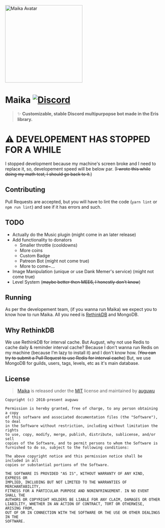 <img src="https://augu.me/files/g4fseu.png" align="center" height="250px" width="250px" alt="Maika Avatar">

# Maika [![Discord](https://discordapp.com/api/guilds/382725233695522816/embed.png)](https://discord.gg/7TtMP2n)
> :sparkles: **Customizable, stable Discord multipurpopse bot made in the Eris library.**

# :warning: DEVELOPEMENT HAS STOPPED FOR A WHILE
I stopped development because my machine's screen broke and I need to replace it, so, developement speed will be below par. (~~I wrote this while doing my math test, I should go back to it.~~)

## Contributing
Pull Requests are accepted, but you will have to lint the code (`yarn lint` or `npm run lint`) and see if it has errors and such.

## TODO
- Actually do the Music plugin (might come in an later release)
- Add functionality to donators
  - Smaller throttle (cooldowns)
  - More coins
  - Custom Badge
  - Patreon Bot (might not come true)
  - More to come~...
- Image Manipulation (unique or use Dank Memer's service) (might not come true)
- Level System (~~maybe better then MEE6, I honestly don't know~~)

## Running
As per the developement team, (if you wanna run Maika) we expect you to know how to run Maika. All you need is [RethinkDB](https://github.com/MaikaBot/Maika/blob/master/README.md#why-rethinkdb) and MongoDB.

## Why RethinkDB
We use RethinkDB for interval cache.
But August, why not use Redis to cache daily & reminder interval cache? Because I don't wanna run Redis on my machine (because I'm lazy to install it) and I don't know how. (~~You can try to submit a Pull Request to use Redis for interval cache~~) But, we use MongoDB for guilds, users, tags, levels, etc as it's main database.

## License
> [Maika](https://github.com/MaikaBot/Maika) is released under the [MIT](https://github.com/MaikaBot/Maika/blob/master/LICENSE) license and maintained by [auguwu](https://augu.me)

```
Copyright (c) 2018-present auguwu

Permission is hereby granted, free of charge, to any person obtaining a copy
of this software and associated documentation files (the "Software"), to deal
in the Software without restriction, including without limitation the rights
to use, copy, modify, merge, publish, distribute, sublicense, and/or sell
copies of the Software, and to permit persons to whom the Software is
furnished to do so, subject to the following conditions:

The above copyright notice and this permission notice shall be included in all
copies or substantial portions of the Software.

THE SOFTWARE IS PROVIDED "AS IS", WITHOUT WARRANTY OF ANY KIND, EXPRESS OR
IMPLIED, INCLUDING BUT NOT LIMITED TO THE WARRANTIES OF MERCHANTABILITY,
FITNESS FOR A PARTICULAR PURPOSE AND NONINFRINGEMENT. IN NO EVENT SHALL THE
AUTHORS OR COPYRIGHT HOLDERS BE LIABLE FOR ANY CLAIM, DAMAGES OR OTHER
LIABILITY, WHETHER IN AN ACTION OF CONTRACT, TORT OR OTHERWISE, ARISING FROM,
OUT OF OR IN CONNECTION WITH THE SOFTWARE OR THE USE OR OTHER DEALINGS IN THE
SOFTWARE.
```

